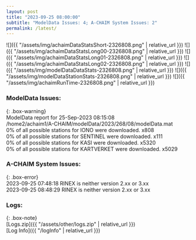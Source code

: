 ```yaml
---
layout: post
title: "2023-09-25 08:00:00"
subtitle: "ModelData Issues: 4; A-CHAIM System Issues: 2"
permalink: /latest/
---
```


![]({{ "/assets/img/achaimDataStatsShort-2326808.png" | relative_url }})
![]({{ "/assets/img/achaimDataStatsLong00-2326808.png" | relative_url }})
![]({{ "/assets/img/achaimDataStatsLong01-2326808.png" | relative_url }})
![]({{ "/assets/img/achaimDataStatsLong02-2326808.png" | relative_url }})
![]({{ "/assets/img/modelDataDataStats-2326808.png" | relative_url }})
![]({{ "/assets/img/modelDataStationStats-2326808.png" | relative_url }})
![]({{ "/assets/img/achaimRunTime-2326808.png" | relative_url }})


### ModelData Issues:  
  
{: .box-warning}  
 ModelData report for 25-Sep-2023 08:15:08   
 /home2/achaim1/A-CHAIM/modelData/2023/268/08/modelData.mat   
 0% of all possible stations for IONO were downloaded. x808   
 0% of all possible stations for SENTINEL were downloaded. x111   
 0% of all possible stations for KASI were downloaded. x5320   
 0% of all possible stations for KARTVERKET were downloaded. x5029   
  
### A-CHAIM System Issues:  
  
{: .box-error}  
2023-09-25 07:48:18 RINEX is neither version 2.xx or 3.xx  
2023-09-25 08:48:29 RINEX is neither version 2.xx or 3.xx  

### Logs:  
  
{: .box-note}  
[Logs.zip]({{ "/assets/other/logs.zip" | relative_url }})  
[Log Info]({{ "/logInfo" | relative_url }})  
